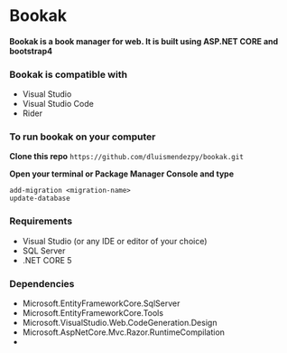 # Bookak

#### Bookak is a book manager for web. It is built using ASP.NET CORE and bootstrap4

### Bookak is compatible with
- Visual Studio
- Visual Studio Code
- Rider

### To run bookak on your computer
**Clone this repo**
`https://github.com/dluismendezpy/bookak.git`

**Open your terminal or Package Manager Console and type**

    add-migration <migration-name>
    update-database

### Requirements
- Visual Studio (or any IDE or editor of your choice)
- SQL Server
- .NET CORE 5

### Dependencies 
- Microsoft.EntityFrameworkCore.SqlServer
- Microsoft.EntityFrameworkCore.Tools
- Microsoft.VisualStudio.Web.CodeGeneration.Design
- Microsoft.AspNetCore.Mvc.Razor.RuntimeCompilation
- 
